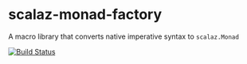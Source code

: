 # scalaz-monad-factory
A macro library that converts native imperative syntax to `scalaz.Monad`

[![Build Status](https://travis-ci.org/ThoughtWorksInc/scalaz-monad-factory.svg?branch=master)](https://travis-ci.org/ThoughtWorksInc/scalaz-monad-factory)
